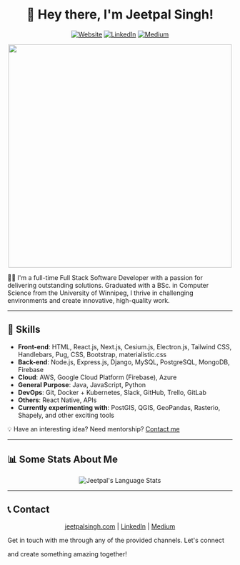 <h1 align="center">👋 Hey there, I'm Jeetpal Singh!</h1>

<p align="center">
  <a href="https://jeetpalsingh.com/" target="_blank"><img src="https://img.shields.io/badge/Website-jeetpalsingh.com-1abc9c?style=flat-square&logo=google-chrome&logoColor=white" alt="Website"></a>
  <a href="https://www.linkedin.com/in/jeetpal-singh-8630a61aa/" target="_blank"><img src="https://img.shields.io/badge/LinkedIn-Jeetpal%20Singh-0077b5?style=flat-square&logo=linkedin&logoColor=white" alt="LinkedIn"></a>
  <a href="https://medium.com/@jeetpalsingh" target="_blank"><img src="https://img.shields.io/badge/Medium-@jeetpalsingh-000000?style=flat-square&logo=medium&logoColor=white" alt="Medium"></a>
</p>

<p align="center"><img src="https://media.giphy.com/media/M9gbBd9nbDrOTu1Mqx/giphy.gif" width="500"></p>

👨‍💻 I'm a full-time Full Stack Software Developer with a passion for delivering outstanding solutions. Graduated with a BSc. in Computer Science from the University of Winnipeg, I thrive in challenging environments and create innovative, high-quality work.

----

## 💼 Skills

- **Front-end**: HTML, React.js, Next.js, Cesium.js, Electron.js, Tailwind CSS, Handlebars, Pug, CSS, Bootstrap, materialistic.css
- **Back-end**: Node.js, Express.js, Django, MySQL, PostgreSQL, MongoDB, Firebase 
- **Cloud**: AWS, Google Cloud Platform (Firebase), Azure
- **General Purpose**: Java, JavaScript, Python
- **DevOps**: Git, Docker + Kubernetes, Slack, GitHub, Trello, GitLab
- **Others**: React Native, APIs
- **Currently experimenting with**: PostGIS, QGIS, GeoPandas, Rasterio, Shapely, and other exciting tools

💡 Have an interesting idea? Need mentorship? [Contact me](#contact)

----

## 📊 Some Stats About Me

<!-- <p align="center">
  <img src="https://github-readme-stats.vercel.app/api?username=jeetpal1&show_icons=true&title_color=79ff97&icon_color=79ff97&text_color=ffffff&bg_color=151515&hide_border=true" alt="Jeetpal's GitHub Stats">
</p> -->

<p align="center">
  <img src="https://github-readme-stats.vercel.app/api/top-langs/?username=Jeetpal1&langs_count=10&theme=tokyonight&layout=compact&hide_border=true" alt="Jeetpal's Language Stats">
</p>

----

## 📞 Contact 

<p id="contact-me" align="center">
  <a href="https://jeetpalsingh.com/" target="_blank">jeetpalsingh.com</a> |
  <a href="https://www.linkedin.com/in/jeetpal-singh-8630a61aa/" target="_blank">LinkedIn</a> |
  <a href="https://medium.com/@jeetpalsingh" target="_blank">Medium</a>
</p>

Get in touch with me through any of the provided channels. Let's connect

 and create something amazing together!
